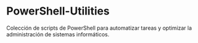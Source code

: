 # PowerShell-Utilities
Colección de scripts de PowerShell para automatizar tareas y optimizar la administración de sistemas informáticos.
